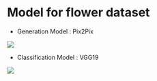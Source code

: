 # Model for flower dataset
- Generation Model : Pix2Pix  
<img src = "https://camo.githubusercontent.com/d92c4c2087ef62e65fdde56e549bc71b926cd5261faff93b4d6559f560eaf6e0/68747470733a2f2f70617065722d6174746163686d656e74732e64726f70626f782e636f6d2f735f383444394438343946373836454338334232364246324130463734463043333332333036383245384241314434314144384333463344373730443233323336415f313536363137353734313537395f646c6861636b732d7065726365707475616c2d616476657273617269616c2d6e6574776f726b732d666f722d696d616765746f696d6167652d7472616e73666f726d6174696f6e2d372d3633382e6a7067">

- Classification Model : VGG19
<img src = "https://raw.githubusercontent.com/mamaj/cnn-featurevis-ece421/master/figs/vgg19_2.png">
